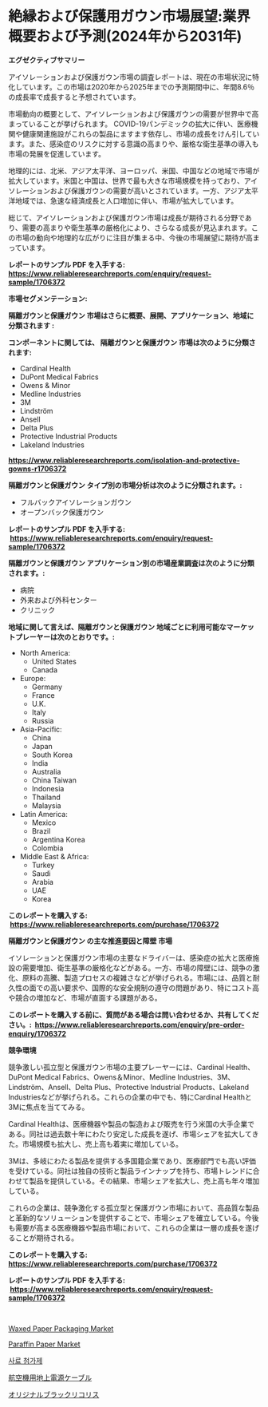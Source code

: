 <p><h1>絶縁および保護用ガウン市場展望:業界概要および予測(2024年から2031年)</h1></p><p><strong>エグゼクティブサマリー</strong></p>
<p><p>アイソレーションおよび保護ガウン市場の調査レポートは、現在の市場状況に特化しています。この市場は2020年から2025年までの予測期間中に、年間8.6％の成長率で成長すると予想されています。</p><p>市場動向の概要として、アイソレーションおよび保護ガウンの需要が世界中で高まっていることが挙げられます。 COVID-19パンデミックの拡大に伴い、医療機関や健康関連施設がこれらの製品にますます依存し、市場の成長をけん引しています。また、感染症のリスクに対する意識の高まりや、厳格な衛生基準の導入も市場の発展を促進しています。</p><p>地理的には、北米、アジア太平洋、ヨーロッパ、米国、中国などの地域で市場が拡大しています。米国と中国は、世界で最も大きな市場規模を持っており、アイソレーションおよび保護ガウンの需要が高いとされています。一方、アジア太平洋地域では、急速な経済成長と人口増加に伴い、市場が拡大しています。</p><p>総じて、アイソレーションおよび保護ガウン市場は成長が期待される分野であり、需要の高まりや衛生基準の厳格化により、さらなる成長が見込まれます。この市場の動向や地理的な広がりに注目が集まる中、今後の市場展望に期待が高まっています。</p></p>
<p><strong>レポートのサンプル PDF を入手する: <a href="https://www.reliableresearchreports.com/enquiry/request-sample/1706372">https://www.reliableresearchreports.com/enquiry/request-sample/1706372</a></strong></p>
<p><strong>市場セグメンテーション:</strong></p>
<p><strong> 隔離ガウンと保護ガウン 市場はさらに概要、展開、アプリケーション、地域に分類されます :</strong></p>
<p><strong>コンポーネントに関しては、 隔離ガウンと保護ガウン 市場は次のように分類されます: &nbsp;</strong></p>
<p><ul><li>Cardinal Health</li><li>DuPont Medical Fabrics</li><li>Owens & Minor</li><li>Medline Industries</li><li>3M</li><li>Lindström</li><li>Ansell</li><li>Delta Plus</li><li>Protective Industrial Products</li><li>Lakeland Industries</li></ul></p>
<p><strong><a href="https://www.reliableresearchreports.com/isolation-and-protective-gowns-r1706372">https://www.reliableresearchreports.com/isolation-and-protective-gowns-r1706372</a></strong></p>
<p><strong> 隔離ガウンと保護ガウン タイプ別の市場分析は次のように分類されます。:</strong></p>
<p><ul><li>フルバックアイソレーションガウン</li><li>オープンバック保護ガウン</li></ul></p>
<p><strong>レポートのサンプル PDF を入手する: &nbsp;<a href="https://www.reliableresearchreports.com/enquiry/request-sample/1706372">https://www.reliableresearchreports.com/enquiry/request-sample/1706372</a></strong></p>
<p><strong> 隔離ガウンと保護ガウン アプリケーション別の市場産業調査は次のように分類されます。:</strong></p>
<p><ul><li>病院</li><li>外来および外科センター</li><li>クリニック</li></ul></p>
<p><strong>地域に関して言えば、隔離ガウンと保護ガウン 地域ごとに利用可能なマーケットプレーヤーは次のとおりです。:</strong></p>
<p><ul>
    <li>
        North America:
        <ul>
            <li>United States</li>
            <li>Canada</li>
        </ul>
    </li>
    <li>
        Europe:
        <ul>
            <li>Germany</li>
            <li>France</li>
            <li>U.K.</li>
            <li>Italy</li>
            <li>Russia</li>
        </ul>
    </li>
    <li>
        Asia-Pacific:
        <ul>
            <li>China</li>
            <li>Japan</li>
            <li>South Korea</li>
            <li>India</li>
            <li>Australia</li>
            <li>China Taiwan</li>
            <li>Indonesia</li>
            <li>Thailand</li>
            <li>Malaysia</li>
        </ul>
    </li>
    <li>
        Latin America:
        <ul>
            <li>Mexico</li>
            <li>Brazil</li>
            <li>Argentina Korea</li>
            <li>Colombia</li>
        </ul>
    </li>
    <li>
        Middle East & Africa:
        <ul>
            <li>Turkey</li>
            <li>Saudi</li>
            <li>Arabia</li>
            <li>UAE</li>
            <li>Korea</li>
        </ul>
    </li>
    </ul></p>
<p><strong>このレポートを購入する: &nbsp;<a href="https://www.reliableresearchreports.com/purchase/1706372">https://www.reliableresearchreports.com/purchase/1706372</a></strong></p>
<p><strong>隔離ガウンと保護ガウン の主な推進要因と障壁 市場</strong></p>
<p><p>イソレーションと保護ガウン市場の主要なドライバーは、感染症の拡大と医療施設の需要増加、衛生基準の厳格化などがある。一方、市場の障壁には、競争の激化、原料の高騰、製造プロセスの複雑さなどが挙げられる。市場には、品質と耐久性の面での高い要求や、国際的な安全規制の遵守の問題があり、特にコスト高や競合の増加など、市場が直面する課題がある。</p></p>
<p><strong>このレポートを購入する前に、質問がある場合は問い合わせるか、共有してください。:&nbsp; <a href="https://www.reliableresearchreports.com/enquiry/pre-order-enquiry/1706372">https://www.reliableresearchreports.com/enquiry/pre-order-enquiry/1706372</a></strong></p>
<p><strong>競争環境</strong></p>
<p><p>競争激しい孤立型と保護ガウン市場の主要プレーヤーには、Cardinal Health、DuPont Medical Fabrics、Owens＆Minor、Medline Industries、3M、Lindström、Ansell、Delta Plus、Protective Industrial Products、Lakeland Industriesなどが挙げられる。これらの企業の中でも、特にCardinal Healthと3Mに焦点を当ててみる。</p><p>Cardinal Healthは、医療機器や製品の製造および販売を行う米国の大手企業である。同社は過去数十年にわたり安定した成長を遂げ、市場シェアを拡大してきた。市場規模も拡大し、売上高も着実に増加している。</p><p>3Mは、多岐にわたる製品を提供する多国籍企業であり、医療部門でも高い評価を受けている。同社は独自の技術と製品ラインナップを持ち、市場トレンドに合わせて製品を提供している。その結果、市場シェアを拡大し、売上高も年々増加している。</p><p>これらの企業は、競争激化する孤立型と保護ガウン市場において、高品質な製品と革新的なソリューションを提供することで、市場シェアを確立している。今後も需要が高まる医療機器や製品市場において、これらの企業は一層の成長を遂げることが期待される。</p></p>
<p><strong>このレポートを購入する: &nbsp; <a href="https://www.reliableresearchreports.com/purchase/1706372">https://www.reliableresearchreports.com/purchase/1706372</a></strong></p>
<p><strong>レポートのサンプル PDF を入手する: &nbsp;<a href="https://www.reliableresearchreports.com/enquiry/request-sample/1706372">https://www.reliableresearchreports.com/enquiry/request-sample/1706372</a></strong><strong></strong></p>
<p>&nbsp;</p>
<p><p><a href="https://issuu.com/reportprime-2/docs/waxed-paper-packaging-market-size-2030.pptx">Waxed Paper Packaging Market</a></p><p><a href="https://issuu.com/reportprime-2/docs/paraffin-paper-market-size-2030.pptx">Paraffin Paper Market</a></p><p><a href="https://github.com/KellyLyncyh543964/Market-Research-Report-List-1/blob/main/746471329652.md">사료 첨가제</a></p><p><a href="https://github.com/zjkmgcs938405/Market-Research-Report-List-1/blob/main/391974932628.md">航空機用地上電源ケーブル</a></p><p><a href="https://github.com/roulaayoub-saad/Market-Research-Report-List-1/blob/main/243985032625.md">オリジナルブラックリコリス</a></p></p>